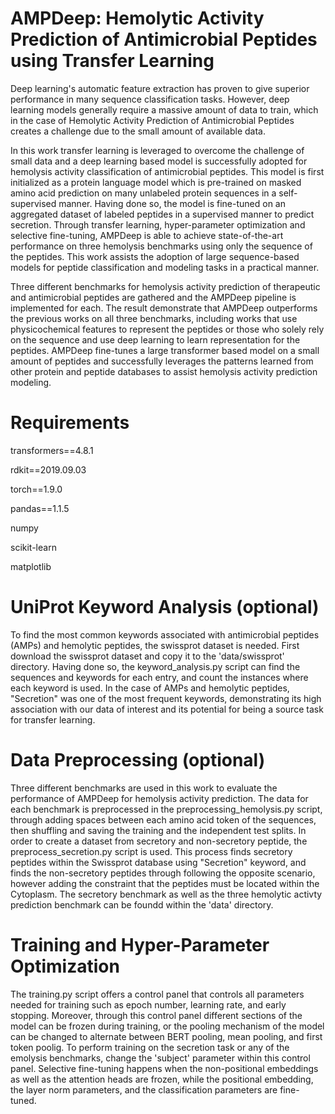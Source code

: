 # AMPDeep: Hemolytic Activity Prediction of Antimicrobial Peptides using Transfer Learning
Deep learning's automatic feature extraction has proven to give superior performance in many sequence classification tasks. However, deep learning models generally require a massive amount of data to train, which in the case of Hemolytic Activity Prediction of Antimicrobial Peptides creates a challenge due to the small amount of available data.

In this work transfer learning is leveraged to overcome the challenge of small data and a deep learning based model is  successfully adopted for hemolysis activity classification of antimicrobial peptides. This model is first initialized as a protein language model which is pre-trained on masked amino acid prediction on many unlabeled protein sequences in a self-supervised manner. Having done so, the model is fine-tuned on an aggregated dataset of labeled peptides in a supervised manner to predict secretion. Through transfer learning, hyper-parameter optimization and selective fine-tuning, AMPDeep is able to achieve state-of-the-art performance on three hemolysis benchmarks using only the sequence of the peptides. This work assists the adoption of large sequence-based models for peptide classification and modeling tasks in a practical manner. 

Three different benchmarks for hemolysis activity prediction of therapeutic and antimicrobial peptides are gathered and the AMPDeep pipeline is implemented for each. The result demonstrate that AMPDeep outperforms the previous works on all three benchmarks, including works that use physicochemical features to represent the peptides or those who solely rely on the sequence and use deep learning to learn representation for the peptides. AMPDeep fine-tunes a large transformer based model on a small amount of peptides and successfully leverages the patterns learned from other protein and peptide databases to assist hemolysis activity prediction modeling. 

# Requirements
transformers==4.8.1

rdkit==2019.09.03

torch==1.9.0

pandas==1.1.5

numpy

scikit-learn

matplotlib

# UniProt Keyword Analysis (optional)
To find the most common keywords associated with antimicrobial peptides (AMPs) and hemolytic peptides, the swissprot dataset is needed. First download the swissprot dataset and copy it to the 'data/swissprot' directory. Having done so, the keyword_analysis.py script can find the sequences and keywords for each entry, and count the instances where each keyword is used. In the case of AMPs and hemolytic peptides, "Secretion" was one of the most frequent keywords, demonstrating its high association with our data of interest and its potential for being a source task for transfer learning.

# Data Preprocessing (optional)
Three different benchmarks are used in this work to evaluate the performance of AMPDeep for hemolysis activity prediction. The data for each benchmark is preprocessed in the preprocessing_hemolysis.py script, through adding spaces between each amino acid token of the sequences, then shuffling and saving the training and the independent test splits. In order to create a dataset from secretory and non-secretory peptide, the preprocess_secretion.py script is used. This process finds secretory peptides within the Swissprot database using "Secretion" keyword, and finds the non-secretory peptides through following the opposite scenario, however adding the constraint that the peptides must be located within the Cytoplasm. The secretory benchmark as well as the three hemolytic activty prediction benchmark can be foundd within the 'data' directory.

# Training and Hyper-Parameter Optimization
The training.py script offers a control panel that controls all parameters needed for training such as epoch number, learning rate, and early stopping. Moreover, through this control panel different sections of the model can be frozen during training, or the pooling mechanism of the model can be changed to alternate between BERT pooling, mean pooling, and first token poolig. To perform training on the secretion task or any of the emolysis benchmarks, change the 'subject' parameter within this control panel. Selective fine-tuning happens when the non-positional embeddings as well as the attention heads are frozen, while the positional embedding, the layer norm parameters, and the classification parameters are fine-tuned. 
